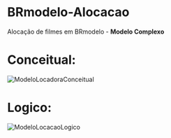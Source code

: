 # BRmodelo-Alocacao
Alocação de filmes em BRmodelo - **Modelo Complexo**

# Conceitual:
![ModeloLocadoraConceitual](https://user-images.githubusercontent.com/58158274/131192421-352e6552-dbb3-4c5a-a905-ccb2f802cd70.png)

# Logico:
![ModeloLocacaoLogico](https://user-images.githubusercontent.com/58158274/131192436-6fb246de-4498-4b6f-99c0-26a944002a51.png)

